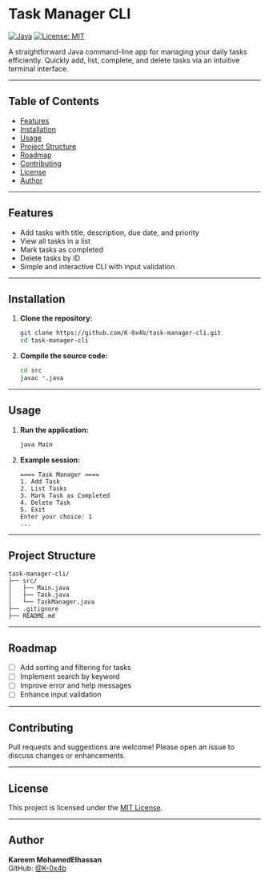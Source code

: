 # Task Manager CLI

[![Java](https://img.shields.io/badge/Java-17%2B-blue.svg)](https://www.oracle.com/java/)
[![License: MIT](https://img.shields.io/badge/License-MIT-green.svg)](LICENSE)

A straightforward Java command-line app for managing your daily tasks efficiently. Quickly add, list, complete, and delete tasks via an intuitive terminal interface.

---

## Table of Contents

- [Features](#features)
- [Installation](#installation)
- [Usage](#usage)
- [Project Structure](#project-structure)
- [Roadmap](#roadmap)
- [Contributing](#contributing)
- [License](#license)
- [Author](#author)

---

## Features

- Add tasks with title, description, due date, and priority
- View all tasks in a list
- Mark tasks as completed
- Delete tasks by ID
- Simple and interactive CLI with input validation

---

## Installation

1. **Clone the repository:**
   ```bash
   git clone https://github.com/K-0x4b/task-manager-cli.git
   cd task-manager-cli
   ```

2. **Compile the source code:**
   ```bash
   cd src
   javac *.java
   ```

---

## Usage

1. **Run the application:**
   ```bash
   java Main
   ```
2. **Example session:**
   ```
   ==== Task Manager ====
   1. Add Task
   2. List Tasks
   3. Mark Task as Completed
   4. Delete Task
   5. Exit
   Enter your choice: 1
   ...
   ```

---

## Project Structure

```
task-manager-cli/
├── src/
│   ├── Main.java
│   ├── Task.java
│   └── TaskManager.java
├── .gitignore
├── README.md
```

---

## Roadmap

- [ ] Add sorting and filtering for tasks
- [ ] Implement search by keyword
- [ ] Improve error and help messages
- [ ] Enhance input validation

---

## Contributing

Pull requests and suggestions are welcome! Please open an issue to discuss changes or enhancements.

---

## License

This project is licensed under the [MIT License](LICENSE).

---

## Author

**Kareem MohamedElhassan**  
GitHub: [@K-0x4b](https://github.com/K-0x4b)
